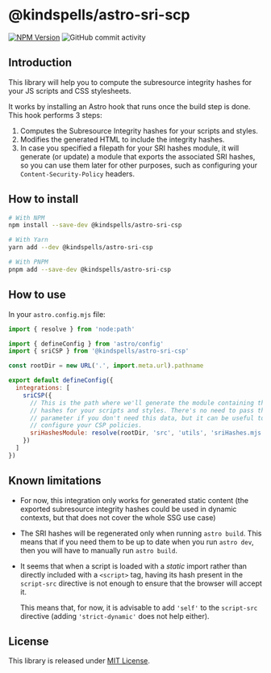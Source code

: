 # @kindspells/astro-sri-scp

[![NPM Version](https://img.shields.io/npm/v/%40kindspells%2Fastro-sri-csp)](https://www.npmjs.com/package/@kindspells/astro-sri-csp)
![GitHub commit activity](https://img.shields.io/github/commit-activity/w/kindspells/astro-sri-csp)

## Introduction

This library will help you to compute the subresource integrity hashes for your
JS scripts and CSS stylesheets.

It works by installing an Astro hook that runs once the build step is done. This
hook performs 3 steps:
1. Computes the Subresource Integrity hashes for your scripts and styles.
2. Modifies the generated HTML to include the integrity hashes.
3. In case you specified a filepath for your SRI hashes module, it will generate
   (or update) a module that exports the associated SRI hashes, so you can use
   them later for other purposes, such as configuring your
   `Content-Security-Policy` headers.

## How to install

```bash
# With NPM
npm install --save-dev @kindspells/astro-sri-csp

# With Yarn
yarn add --dev @kindspells/astro-sri-csp

# With PNPM
pnpm add --save-dev @kindspells/astro-sri-csp
```

## How to use

In your `astro.config.mjs` file:

```javascript
import { resolve } from 'node:path'

import { defineConfig } from 'astro/config'
import { sriCSP } from '@kindspells/astro-sri-csp'

const rootDir = new URL('.', import.meta.url).pathname

export default defineConfig({
  integrations: [
    sriCSP({
      // This is the path where we'll generate the module containing the SRI
      // hashes for your scripts and styles. There's no need to pass this
      // parameter if you don't need this data, but it can be useful to
      // configure your CSP policies.
      sriHashesModule: resolve(rootDir, 'src', 'utils', 'sriHashes.mjs'),
    })
  ]
})
```

## Known limitations

- For now, this integration only works for generated static content (the
  exported subresource integrity hashes could be used in dynamic contexts, but
  that does not cover the whole SSG use case)

- The SRI hashes will be regenerated only when running `astro build`. This means
  that if you need them to be up to date when you run `astro dev`, then you will
  have to manually run `astro build`.

- It seems that when a script is loaded with a _static_ import rather than
  directly included with a `<script>` tag, having its hash present in the
  `script-src` directive is not enough to ensure that the browser will accept
  it.
  
  This means that, for now, it is advisable to add `'self'` to the `script-src`
  directive (adding `'strict-dynamic'` does not help either).

## License

This library is released under [MIT License](LICENSE).
